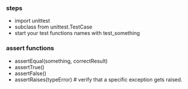 ### steps
- import unittest
- subclass from unittest.TestCase
- start your test functions names with test_something

### assert functions
- assertEqual(something, correctResult)
- assertTrue()
- assertFalse()
- assertRaises(typeError) # verify that a specific exception gets raised.